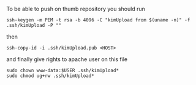 To be able to push on thumb repository you should run

```
ssh-keygen -m PEM -t rsa -b 4096 -C "kimUpload from $(uname -n)" -f .ssh/kimUpload -P ""
```

then

```
ssh-copy-id -i .ssh/kimUpload.pub <HOST>
```

and finally give rights to apache user on this file

```
sudo chown www-data:$USER .ssh/kimUpload*
sudo chmod ug+rw .ssh/kimUpload*
```
